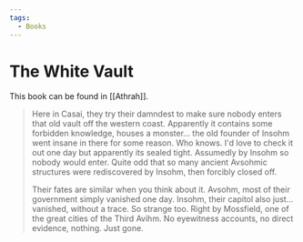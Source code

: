 ```yaml
---
tags:
  - Books
---
```


# The White Vault

This book can be found in [[Athrah]].

> Here in Casai, they try their damndest to make sure nobody enters that old vault off the western coast. Apparently it contains some forbidden knowledge, houses a monster... the old founder of Insohm went insane in there for some reason. Who knows. I'd love to check it out one day but apparently its sealed tight. Assumedly by Insohm so nobody would enter. Quite odd that so many ancient Avsohmic structures were rediscovered by Insohm, then forcibly closed off.
>
> Their fates are similar when you think about it. Avsohm, most of their government simply vanished one day. Insohm, their capitol also just... vanished, without a trace. So strange too. Right by Mossfield, one of the great cities of the Third Avihm. No eyewitness accounts, no direct evidence, nothing. Just gone. 